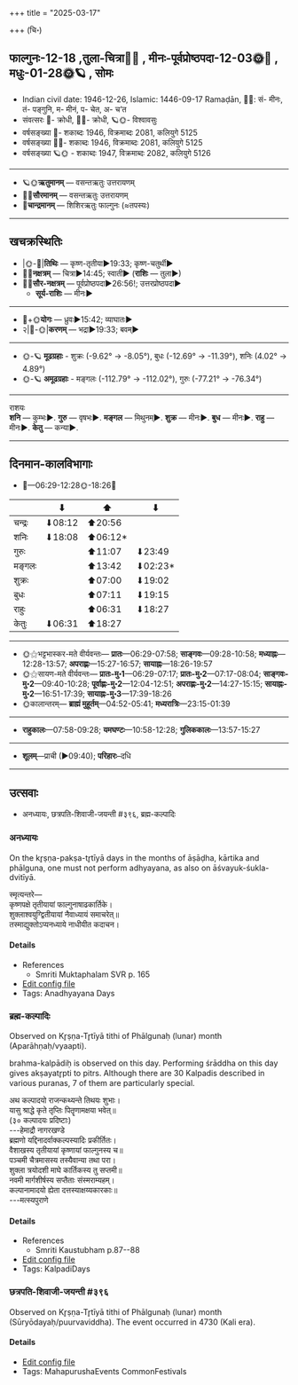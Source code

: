 +++
title = "2025-03-17"

+++
(चि॰)
## फाल्गुनः-12-18  ,तुला-चित्रा🌛🌌  ,  मीनः-पूर्वप्रोष्ठपदा-12-03🌞🌌  ,  मधुः-01-28🌞🪐  , सोमः
- Indian civil date: 1946-12-26, Islamic: 1446-09-17 Ramaḍān, 🌌🌞: सं- मीनः, तं- पङ्गुनि, म- मीनं, प- चेत, अ- च’त
- संवत्सरः 🌛- क्रोधी, 🌌🌞- क्रोधी, 🪐🌞- विश्वावसुः
- वर्षसङ्ख्या 🌛- शकाब्दः 1946, विक्रमाब्दः 2081, कलियुगे 5125
- वर्षसङ्ख्या 🌌🌞- शकाब्दः 1946, विक्रमाब्दः 2081, कलियुगे 5125
- वर्षसङ्ख्या 🪐🌞 - शकाब्दः 1947, विक्रमाब्दः 2082, कलियुगे 5126
___________________
- 🪐🌞**ऋतुमानम्** — वसन्तऋतुः उत्तरायणम्
- 🌌🌞**सौरमानम्** — वसन्तऋतुः उत्तरायणम्
- 🌛**चान्द्रमानम्** — शिशिरऋतुः फाल्गुनः (≈तपस्यः)
___________________


## खचक्रस्थितिः
- |🌞-🌛|**तिथिः** — कृष्ण-तृतीया►19:33; कृष्ण-चतुर्थी►  
- 🌌🌛**नक्षत्रम्** — चित्रा►14:45; स्वाती► (**राशिः** — तुला►)  
- 🌌🌞**सौर-नक्षत्रम्** — पूर्वप्रोष्ठपदा►26:56!; उत्तरप्रोष्ठपदा►  
  - **सूर्य-राशिः** — मीनः► 
___________________
- 🌛+🌞**योगः** — ध्रुवः►15:42; व्याघातः►  
- २|🌛-🌞|**करणम्** — भद्रा►19:33; बवम्►  
___________________
- 🌞-🪐 **मूढग्रहाः** - शुक्रः (-9.62° → -8.05°), बुधः (-12.69° → -11.39°), शनिः (4.02° → 4.89°)
- 🌞-🪐 **अमूढग्रहाः** - मङ्गलः (-112.79° → -112.02°), गुरुः (-77.21° → -76.34°)
___________________
राशयः  
**शनि** — कुम्भः►. **गुरु** — वृषभः►. **मङ्गल** — मिथुनम्►. **शुक्र** — मीनः►. **बुध** — मीनः►. **राहु** — मीनः►. **केतु** — कन्या►. 
___________________


## दिनमान-कालविभागाः
- 🌅—06:29-12:28🌞-18:26🌇  

|      |⬇     |⬆     |⬇     |
|------|-----|-----|------|
|चन्द्रः|⬇08:12 |⬆20:56 |     |
|शनिः   |⬇18:08 |⬆06:12*|     |
|गुरुः  |     |⬆11:07 |⬇23:49 |
|मङ्गलः |     |⬆13:42 |⬇02:23*|
|शुक्रः |     |⬆07:00 |⬇19:02 |
|बुधः   |     |⬆07:11 |⬇19:15 |
|राहुः  |     |⬆06:31 |⬇18:27 |
|केतुः  |⬇06:31 |⬆18:27 |     |
___________________
- 🌞⚝भट्टभास्कर-मते वीर्यवन्तः— **प्रातः**—06:29-07:58; **साङ्गवः**—09:28-10:58; **मध्याह्नः**—12:28-13:57; **अपराह्णः**—15:27-16:57; **सायाह्नः**—18:26-19:57  
- 🌞⚝सायण-मते वीर्यवन्तः— **प्रातः-मु॰1**—06:29-07:17; **प्रातः-मु॰2**—07:17-08:04; **साङ्गवः-मु॰2**—09:40-10:28; **पूर्वाह्णः-मु॰2**—12:04-12:51; **अपराह्णः-मु॰2**—14:27-15:15; **सायाह्नः-मु॰2**—16:51-17:39; **सायाह्नः-मु॰3**—17:39-18:26  
- 🌞कालान्तरम्— **ब्राह्मं मुहूर्तम्**—04:52-05:41; **मध्यरात्रिः**—23:15-01:39  
___________________
- **राहुकालः**—07:58-09:28; **यमघण्टः**—10:58-12:28; **गुलिककालः**—13:57-15:27  
___________________
- **शूलम्**—प्राची (►09:40); **परिहारः**–दधि  
___________________

## उत्सवाः
- अनध्यायः, छत्रपति-शिवाजी-जयन्ती #३९६, ब्रह्म-कल्पादिः
### अनध्यायः



On the kr̥ṣṇa-pakṣa-tr̥tīyā days in the months of āṣāḍha, kārtika and phālguna, one must not perform adhyayana, as also on āśvayuk-śukla-dvitīyā.

स्मृत्यन्तरे—  
कृष्णपक्षे तृतीयायां फाल्गुनाषाढकार्तिके।  
शुक्लाश्वयुग्द्वितीयायां नैवाध्यायं समाचरेत्॥  
तस्माद्युक्तोऽप्यनध्याये नाधीयीत कदाचन।



#### Details
- References
  - Smriti Muktaphalam SVR p.  165
- [Edit config file](https://github.com/jyotisham/adyatithi/blob/master/time_focus/adhyayana/relative_event/cAturmAsya-dvitIyA~3/offset__01/anadhyAyaH~cAturmAsya-tRtIyA~3.toml)
- Tags: Anadhyayana Days


### ब्रह्म-कल्पादिः

Observed on Kr̥ṣṇa-Tr̥tīyā tithi of Phālgunaḥ (lunar) month (Aparāhṇaḥ/vyaapti). 

brahma-kalpādiḥ is observed on this day. Performing śrāddha on this day gives akṣayatr̥pti to pitrs. Although there are 30 Kalpadis described in various puranas, 7 of them are particularly special.

अथ कल्पादयो राजन्कथ्यन्ते तिथयः शुभाः।  
यासु श्राद्धे कृते तृप्तिः पितॄणामक्षया भवेत्॥  
(३० कल्पादयः प्रदिष्टाः)  
---हेमाद्रौ नागरखण्डे  
ब्रह्मणो यद्दिनादर्वाक्कल्पस्यादिः प्रकीर्तितः।  
वैशाखस्य तृतीयायां कृष्णायां फाल्गुनस्य च॥  
पञ्चमी चैत्रमासस्य तस्यैवान्या तथा परा।  
शुक्ला त्रयोदशी माघे कार्तिकस्य तु सप्तमी॥  
नवमी मार्गशीर्षस्य सप्तैताः संस्मराम्यहम्।  
कल्पानामादयो ह्येता दत्तस्याक्षय्यकारकाः॥  
---मत्स्यपुराणे



#### Details
- References
  - Smriti Kaustubham p.87--88
- [Edit config file](https://github.com/jyotisham/adyatithi/blob/master/time_focus/kalpAdiH/lunar_month/tithi/12/18/brahma-kalpAdiH.toml)
- Tags: KalpadiDays


### छत्रपति-शिवाजी-जयन्ती #३९६

Observed on Kr̥ṣṇa-Tr̥tīyā tithi of Phālgunaḥ (lunar) month (Sūryōdayaḥ/puurvaviddha). The event occurred in 4730 (Kali era).  




#### Details
- [Edit config file](https://github.com/jyotisham/adyatithi/blob/master/mahApuruSha/xatra/lunar_month/tithi/12/18/chatrapati-zivAjI~jayantI.toml)
- Tags: MahapurushaEvents CommonFestivals


